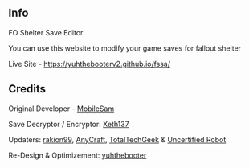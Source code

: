 ## Info
FO Shelter Save Editor

You can use this website to modify your game saves for fallout shelter

Live Site - https://yuhthebooterv2.github.io/fssa/

## Credits
Original Developer - [MobileSam](https://github.com/MobileSam/)

Save Decryptor / Encryptor: [Xeth137](https://www.reddit.com/user/Xeth137)

Updaters: [rakion99](https://github.com/rakion99), [AnyCraft](https://github.com/anycraft), [TotalTechGeek](https://github.com/TotalTechGeek) & [Uncertified Robot](https://github.com/Uncertified-Robot)

Re-Design & Optimizement: [yuhthebooter](https://github.com/yuhthebooterv2)

